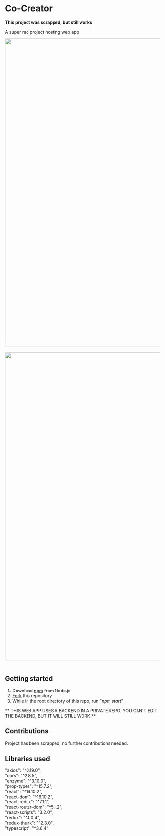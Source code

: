 # Co-Creator

**This project was scrapped, but still works**

A super rad project hosting web app

<img src="https://res.cloudinary.com/personaluse1234/image/upload/v1618090865/cocreatorfirstpageupdated_cn3urw.png" width="1000">&nbsp;
<img src="https://res.cloudinary.com/personaluse1234/image/upload/v1617215999/CoCreatorwebapp_lzqnin.png" width="1000">&nbsp;

## Getting started

1. Download [npm](https://www.npmjs.com/get-npm) from Node.js
2. [Fork](https://docs.github.com/en/github/getting-started-with-github/fork-a-repo) this repository
3. While in the root directory of this repo, run "*npm start*"

** THIS WEB APP USES A BACKEND IN A PRIVATE REPO. YOU CAN'T EDIT THE BACKEND, BUT IT WILL STILL WORK **

## Contributions
Project has been scrapped, no further contributions needed.

## Libraries used
"axios": "^0.19.0",<br />
"cors": "^2.8.5",<br />
"enzyme": "^3.10.0",<br />
"prop-types": "^15.7.2",<br />
"react": "^16.10.2",<br />
"react-dom": "^16.10.2",<br />
"react-redux": "^7.1.1",<br />
"react-router-dom": "^5.1.2",<br />
"react-scripts": "3.2.0",<br />
"redux": "^4.0.4",<br />
"redux-thunk": "^2.3.0",<br />
"typescript": "^3.6.4"<br />
